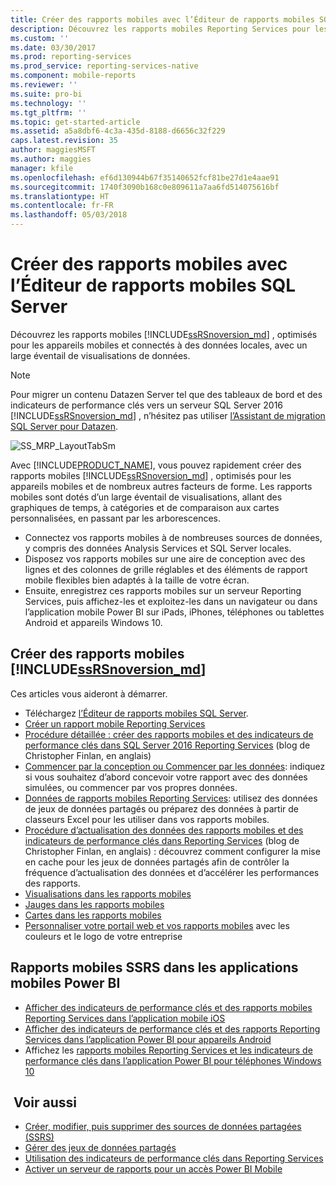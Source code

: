 ```yaml
---
title: Créer des rapports mobiles avec l’Éditeur de rapports mobiles SQL Server | Microsoft Docs
description: Découvrez les rapports mobiles Reporting Services pour les appareils mobiles et connectés à des données locales, avec un large éventail de visualisations de données.
ms.custom: ''
ms.date: 03/30/2017
ms.prod: reporting-services
ms.prod_service: reporting-services-native
ms.component: mobile-reports
ms.reviewer: ''
ms.suite: pro-bi
ms.technology: ''
ms.tgt_pltfrm: ''
ms.topic: get-started-article
ms.assetid: a5a8dbf6-4c3a-435d-8188-d6656c32f229
caps.latest.revision: 35
author: maggiesMSFT
ms.author: maggies
manager: kfile
ms.openlocfilehash: ef6d130944b67f35140652fcf81be27d1e4aae91
ms.sourcegitcommit: 1740f3090b168c0e809611a7aa6fd514075616bf
ms.translationtype: HT
ms.contentlocale: fr-FR
ms.lasthandoff: 05/03/2018
---
```

# <a name="create-mobile-reports-with-sql-server-mobile-report-publisher"></a>Créer des rapports mobiles avec l’Éditeur de rapports mobiles SQL Server
Découvrez les rapports mobiles [!INCLUDE[ssRSnoversion_md](../../includes/ssrsnoversion-md.md)] , optimisés pour les appareils mobiles et connectés à des données locales, avec un large éventail de visualisations de données. 

>[!NOTE]
>  Pour migrer un contenu Datazen Server tel que des tableaux de bord et des indicateurs de performance clés vers un serveur SQL Server 2016 [!INCLUDE[ssRSnoversion_md](../../includes/ssrsnoversion-md.md)] , n’hésitez pas utiliser [l’Assistant de migration SQL Server pour Datazen](https://www.microsoft.com/en-us/download/details.aspx?id=53128). 
 
![SS_MRP_LayoutTabSm](../../reporting-services/media/ss-mrp-layouttabsm.png)  

Avec [!INCLUDE[PRODUCT_NAME](../../includes/ss-mobilereptpub-long.md)], vous pouvez rapidement créer des rapports mobiles [!INCLUDE[ssRSnoversion_md](../../includes/ssrsnoversion-md.md)] , optimisés pour les appareils mobiles et de nombreux autres facteurs de forme. Les rapports mobiles sont dotés d’un large éventail de visualisations, allant des graphiques de temps, à catégories et de comparaison aux cartes personnalisées, en passant par les arborescences. 

* Connectez vos rapports mobiles à de nombreuses sources de données, y compris des données Analysis Services et SQL Server locales. 
* Disposez vos rapports mobiles sur une aire de conception avec des lignes et des colonnes de grille réglables et des éléments de rapport mobile flexibles bien adaptés à la taille de votre écran. 
* Ensuite, enregistrez ces rapports mobiles sur un serveur Reporting Services, puis affichez-les et exploitez-les dans un navigateur ou dans l’application mobile Power BI sur iPads, iPhones, téléphones ou tablettes Android et appareils Windows 10.
  
## <a name="create-includessrsnoversionmdincludesssrsnoversion-mdmd--mobile-reports"></a>Créer des rapports mobiles [!INCLUDE[ssRSnoversion_md](../../includes/ssrsnoversion-md.md)]  
  
Ces articles vous aideront à démarrer.
-  Téléchargez [l’Éditeur de rapports mobiles SQL Server](http://go.microsoft.com/fwlink/?LinkID=733527).  
-  [Créer un rapport mobile Reporting Services](../../reporting-services/mobile-reports/create-a-reporting-services-mobile-report.md)  
-  [Procédure détaillée : créer des rapports mobiles et des indicateurs de performance clés dans SQL Server 2016 Reporting Services](http://christopherfinlan.com/2015/12/21/how-to-create-mobile-reports-and-kpis-in-sql-server-reporting-services-2016-an-end-to-end-walkthrough/) (blog de Christopher Finlan, en anglais)  
- [Commencer par la conception ou Commencer par les données](../../reporting-services/mobile-reports/design-first-or-data-first-when-creating-in-reporting-services-mobile-reports.md): indiquez si vous souhaitez d’abord concevoir votre rapport avec des données simulées, ou commencer par vos propres données.  
- [Données de rapports mobiles Reporting Services](../../reporting-services/mobile-reports/data-for-reporting-services-mobile-reports.md): utilisez des données de jeux de données partagés ou préparez des données à partir de classeurs Excel pour les utiliser dans vos rapports mobiles.
- [Procédure d’actualisation des données des rapports mobiles et des indicateurs de performance clés dans Reporting Services](http://christopherfinlan.com/2016/02/10/so-refreshinghow-data-refresh-works-with-mobile-reports-and-kpis-in-reporting-services/) (blog de Christopher Finlan, en anglais) : découvrez comment configurer la mise en cache pour les jeux de données partagés afin de contrôler la fréquence d’actualisation des données et d’accélérer les performances des rapports.
- [Visualisations dans les rapports mobiles](../../reporting-services/mobile-reports/add-visualizations-to-reporting-services-mobile-reports.md)
- [Jauges dans les rapports mobiles](../../reporting-services/mobile-reports/add-gauges-to-mobile-reports-reporting-services.md)
- [Cartes dans les rapports mobiles](../../reporting-services/mobile-reports/maps-in-reporting-services-mobile-reports.md)
- [Personnaliser votre portail web et vos rapports mobiles](../../reporting-services/branding-the-web-portal.md) avec les couleurs et le logo de votre entreprise
  
## <a name="ssrs-mobile-reports-in-the-power-bi-mobile-apps"></a>Rapports mobiles SSRS dans les applications mobiles Power BI

-  [Afficher des indicateurs de performance clés et des rapports mobiles Reporting Services dans l’application mobile iOS](https://powerbi.microsoft.com/documentation/powerbi-mobile-iphone-kpis-mobile-reports)
-  [Afficher des indicateurs de performance clés et des rapports Reporting Services dans l’application Power BI pour appareils Android](https://powerbi.microsoft.com/documentation/powerbi-mobile-android-kpis-mobile-reports)
-  Affichez les [rapports mobiles Reporting Services et les indicateurs de performance clés dans l’application Power BI pour téléphones Windows 10](https://powerbi.microsoft.com/documentation/powerbi-mobile-win10-kpis-mobile-reports/)    

## <a name="see-also"></a> Voir aussi  
  
-   [Créer, modifier, puis supprimer des sources de données partagées (SSRS)](../../reporting-services/report-data/create-modify-and-delete-shared-data-sources-ssrs.md)  
-   [Gérer des jeux de données partagés](../../reporting-services/report-data/manage-shared-datasets.md)  
-  [Utilisation des indicateurs de performance clés dans Reporting Services](../../reporting-services/working-with-kpis-in-reporting-services.md)  
- [Activer un serveur de rapports pour un accès Power BI Mobile](../../reporting-services/report-server/enable-a-report-server-for-power-bi-mobile-access.md)  

  
  

